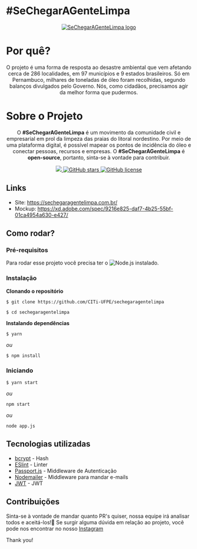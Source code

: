 # #SeChegarAGenteLimpa
<p align="center">
  <a href="http://citi.org.br">
    <img src="https://i.imgur.com/Ffp2hs9.png" alt="SeChegarAGenteLimpa logo"/>
  </a>
</p> <!-- ./Logo -->

# Por quê?
<p align="center">O projeto é uma forma de resposta ao desastre ambiental que vem afetando cerca de 286 localidades, em 97 municípios e 9 estados brasileiros. Só em Pernambuco, milhares de toneladas de óleo foram recolhidas, segundo balanços divulgados pelo Governo. Nós, como cidadãos, precisamos agir da melhor forma que pudermos.</p>

# Sobre o Projeto
<p align="center">O <strong>#SeChegarAGenteLimpa</strong> é um movimento da comunidade civil e empresarial em prol da limpeza das praias do litoral nordestino. Por meio de uma plataforma digital, é possível mapear os pontos de incidência do óleo e conectar pessoas, recursos e empresas. O <strong>#SeChegarAGenteLimpa</strong> é <strong>open-source</strong>, portanto, sinta-se à vontade para contribuir.
</p>

<p align="center">
  <a href="https://github.com/CITi-UFPE/sechegaragentelimpa/issues">
    <img src="https://img.shields.io/github/issues/CITi-UFPE/sechegaragentelimpa">  
  </a>
  <a href="https://github.com/CITi-UFPE/sechegaragentelimpao/stargazers">
    <img alt="GitHub stars" src="https://img.shields.io/github/stars/CITi-UFPE/sechegaragentelimpa">
  </a>
  <a href="https://github.com/CITi-UFPE/sechegaragentelimpa/blob/master/LICENSE">
    <img alt="GitHub license" src="https://img.shields.io/github/license/CITi-UFPE/sechegaragentelimpa">
  </a>
</p>

## Links
- Site: https://sechegaragentelimpa.com.br/ 
- Mockup: https://xd.adobe.com/spec/9216e825-daf7-4b25-55bf-01ca4954a630-e427/

## Como rodar?

### Pré-requisitos

Para rodar esse projeto você precisa ter o ![Node.js](https://nodejs.org/en/download/) instalado.

### Instalação

**Clonando o repositório**

```
$ git clone https://github.com/CITi-UFPE/sechegaragentelimpa

$ cd sechegaragentelimpa
```

**Instalando dependências**

```
$ yarn
```

_ou_

```
$ npm install
```
### Iniciando
```
$ yarn start
```
_ou_
```
npm start
```
_ou_
```
node app.js
```
## Tecnologias utilizadas
- [bcrypt](https://www.npmjs.com/package/bcrypt) - Hash
- [ESlint](https://eslint.org/) - Linter
- [Passport.js](https://www.npmjs.com/package/bcrypt) - Middleware de Autenticação
- [Nodemailer](https://nodemailer.com/about/) - Middleware para mandar e-mails
- [JWT](https://github.com/auth0/node-jsonwebtoken) - JWT
## Contribuições

Sinta-se à vontade de mandar quanto PR's quiser, nossa equipe irá analisar todos e aceitá-los!:green_heart:
Se surgir alguma dúvida em relação ao projeto, você pode nos encontrar no nosso [Instagram](https://www.instagram.com/citiufpe/?hl=pt-br)

Thank you!
